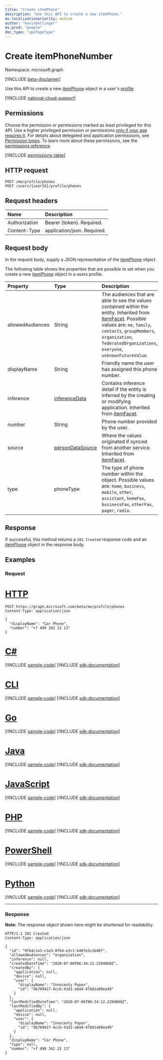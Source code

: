 ```yaml
---
title: "Create itemPhone"
description: "Use this API to create a new itemPhone."
ms.localizationpriority: medium
author: "kevinbellinger"
ms.prod: "people"
doc_type: "apiPageType"
---
```


# Create itemPhoneNumber

Namespace: microsoft.graph

[!INCLUDE [beta-disclaimer](../../includes/beta-disclaimer.md)]

Use this API to create a new [itemPhone](../resources/itemphone.md) object in a user's [profile](../resources/profile.md).

[!INCLUDE [national-cloud-support](../../includes/all-clouds.md)]

## Permissions

Choose the permission or permissions marked as least privileged for this API. Use a higher privileged permission or permissions [only if your app requires it](/graph/permissions-overview#best-practices-for-using-microsoft-graph-permissions). For details about delegated and application permissions, see [Permission types](/graph/permissions-overview#permission-types). To learn more about these permissions, see the [permissions reference](/graph/permissions-reference).

<!-- { "blockType": "permissions", "name": "profile_post_phones" } -->
[!INCLUDE [permissions-table](../includes/permissions/profile-post-phones-permissions.md)]

## HTTP request
<!-- {
  "blockType": "ignored"
}
-->
``` http
POST /me/profile/phones
POST /users/{userId}/profile/phones
```

## Request headers
|Name|Description|
|:---|:---|
|Authorization|Bearer {token}. Required.|
|Content-Type|application/json. Required.|

## Request body
In the request body, supply a JSON representation of the [itemPhone](../resources/itemphone.md) object.

The following table shows the properties that are possible to set when you create a new [itemPhone](../resources/itemphone.md) object in a users profile.

|Property|Type|Description|
|:---|:---|:---|
|allowedAudiences|String|The audiences that are able to see the values contained within the entity. Inherited from [itemFacet](../resources/itemfacet.md). Possible values are: `me`, `family`, `contacts`, `groupMembers`, `organization`, `federatedOrganizations`, `everyone`, `unknownFutureValue`.|
|displayName|String|Friendly name the user has assigned this phone number. |
|inference|[inferenceData](../resources/inferencedata.md)|Contains inference detail if the entity is inferred by the creating or modifying application. Inherited from [itemFacet](../resources/itemfacet.md).|
|number|String|Phone number provided by the user.|
|source|[personDataSource](../resources/persondatasource.md)|Where the values originated if synced from another service. Inherited from [itemFacet](../resources/itemfacet.md).|
|type|phoneType|The type of phone number within the object. Possible values are: `home`, `business`, `mobile`, `other`, `assistant`, `homeFax`, `businessFax`, `otherFax`, `pager`, `radio`.|

## Response

If successful, this method returns a `201 Created` response code and an [itemPhone](../resources/itemphone.md) object in the response body.

## Examples

### Request

# [HTTP](#tab/http)
<!-- {
  "blockType": "request",
  "name": "create_itemphone_from_"
}
-->
``` http
POST https://graph.microsoft.com/beta/me/profile/phones
Content-Type: application/json

{
  "displayName": "Car Phone",
  "number": "+7 499 342 22 13"
}
```

# [C#](#tab/csharp)
[!INCLUDE [sample-code](../includes/snippets/csharp/create-itemphone-from--csharp-snippets.md)]
[!INCLUDE [sdk-documentation](../includes/snippets/snippets-sdk-documentation-link.md)]

# [CLI](#tab/cli)
[!INCLUDE [sample-code](../includes/snippets/cli/create-itemphone-from--cli-snippets.md)]
[!INCLUDE [sdk-documentation](../includes/snippets/snippets-sdk-documentation-link.md)]

# [Go](#tab/go)
[!INCLUDE [sample-code](../includes/snippets/go/create-itemphone-from--go-snippets.md)]
[!INCLUDE [sdk-documentation](../includes/snippets/snippets-sdk-documentation-link.md)]

# [Java](#tab/java)
[!INCLUDE [sample-code](../includes/snippets/java/create-itemphone-from--java-snippets.md)]
[!INCLUDE [sdk-documentation](../includes/snippets/snippets-sdk-documentation-link.md)]

# [JavaScript](#tab/javascript)
[!INCLUDE [sample-code](../includes/snippets/javascript/create-itemphone-from--javascript-snippets.md)]
[!INCLUDE [sdk-documentation](../includes/snippets/snippets-sdk-documentation-link.md)]

# [PHP](#tab/php)
[!INCLUDE [sample-code](../includes/snippets/php/create-itemphone-from--php-snippets.md)]
[!INCLUDE [sdk-documentation](../includes/snippets/snippets-sdk-documentation-link.md)]

# [PowerShell](#tab/powershell)
[!INCLUDE [sample-code](../includes/snippets/powershell/create-itemphone-from--powershell-snippets.md)]
[!INCLUDE [sdk-documentation](../includes/snippets/snippets-sdk-documentation-link.md)]

# [Python](#tab/python)
[!INCLUDE [sample-code](../includes/snippets/python/create-itemphone-from--python-snippets.md)]
[!INCLUDE [sdk-documentation](../includes/snippets/snippets-sdk-documentation-link.md)]

---

### Response
**Note:** The response object shown here might be shortened for readability.
<!-- {
  "blockType": "response",
  "truncated": true,
  "@odata.type": "microsoft.graph.itemPhone"
}
-->
``` http
HTTP/1.1 201 Created
Content-Type: application/json

{
  "id": "0fb4c1e3-c1e3-0fb4-e3c1-b40fe3c1b40f",
  "allowedAudiences": "organization",
  "inference": null,
  "createdDateTime": "2020-07-06T06:34:12.2294868Z",
  "createdBy": {
    "application": null,
    "device": null,
    "user": {
      "displayName": "Innocenty Popov",
      "id": "db789417-4ccb-41d1-a0a9-47b01a09ea49"
    }
  },
  "lastModifiedDateTime": "2020-07-06T06:34:12.2294868Z",
  "lastModifiedBy": {
    "application": null,
    "device": null,
    "user": {
      "displayName": "Innocenty Popov",
      "id": "db789417-4ccb-41d1-a0a9-47b01a09ea49"
    }
  },
  "displayName": "Car Phone",
  "type": null,
  "number": "+7 499 342 22 13"
}
```



